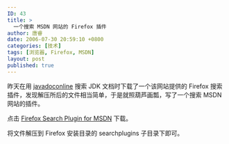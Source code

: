 ```yaml
---
ID: 43
title: >
  一个搜索 MSDN 网站的 Firefox 插件
author: 唐睿
date: 2006-07-30 20:59:10 +0800
categories: [技术]
tags: [浏览器, Firefox, MSDN]
layout: post
published: true
---
```


昨天在用 [javadoconline](http://www.javadoconline.com) 搜索 JDK 文档时下载了一个该网站提供的 Firefox 搜索插件，发现解压所后的文件相当简单，于是就照葫芦画瓢，写了一个搜索 MSDN 网站的插件。

点击 [Firefox Search Plugin for MSDN](/static/uploads/2006/searchplugin-msdn.zip) 下载。

将文件解压到 Firefox 安装目录的 searchplugins 子目录下即可。

